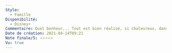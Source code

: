 ```yaml
---
Style:
  - Famille
Disponibilité:
  - Disney+
Commentaire: Quel bonheur... Tout est bien réalisé, si chaleureux, dans un Paris qui fait rêver. Un scénario travaillé, des personnages attachants, une bande son & effets sonores digne d'un chef-d'oeuvre. A regarder sans modération.
Date de création: 2021-04-14T09:21
Note finale/5: ⭐⭐⭐⭐⭐
Vu: true
---
```

